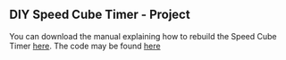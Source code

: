 ## DIY Speed Cube Timer - Project

You can download the manual explaining how to rebuild the Speed Cube Timer [here](https://github.com/DIY-Speed-Cube-Timer/main/how-to-build).
The code may be found [here](https://github.com/DIY-Speed-Cube-Timer/main/)
